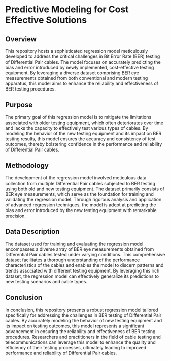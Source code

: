 # Predictive Modeling for Cost Effective Solutions

## Overview
This repository hosts a sophisticated regression model meticulously developed to address the critical challenges in Bit Error Rate (BER) testing of Differential Pair cables. The model focuses on accurately predicting the bias and error introduced by newly implemented, cost-effective testing equipment. By leveraging a diverse dataset comprising BER eye measurements obtained from both conventional and modern testing apparatus, this model aims to enhance the reliability and effectiveness of BER testing procedures.

## Purpose
The primary goal of this regression model is to mitigate the limitations associated with older testing equipment, which often deteriorates over time and lacks the capacity to effectively test various types of cables. By modeling the behavior of the new testing equipment and its impact on BER testing results, this model ensures the accuracy and consistency of test outcomes, thereby bolstering confidence in the performance and reliability of Differential Pair cables.

## Methodology
The development of the regression model involved meticulous data collection from multiple Differential Pair cables subjected to BER testing using both old and new testing equipment. The dataset primarily consists of BER eye measurements, which serve as the foundation for training and validating the regression model. Through rigorous analysis and application of advanced regression techniques, the model is adept at predicting the bias and error introduced by the new testing equipment with remarkable precision.

## Data Description
The dataset used for training and evaluating the regression model encompasses a diverse array of BER eye measurements obtained from Differential Pair cables tested under varying conditions. This comprehensive dataset facilitates a thorough understanding of the performance characteristics of the cables and enables the model to discern patterns and trends associated with different testing equipment. By leveraging this rich dataset, the regression model can effectively generalize its predictions to new testing scenarios and cable types.

## Conclusion
In conclusion, this repository presents a robust regression model tailored specifically for addressing the challenges in BER testing of Differential Pair cables. By accurately modeling the behavior of new testing equipment and its impact on testing outcomes, this model represents a significant advancement in ensuring the reliability and effectiveness of BER testing procedures. Researchers and practitioners in the field of cable testing and telecommunications can leverage this model to enhance the quality and efficiency of their testing processes, ultimately leading to improved performance and reliability of Differential Pair cables.
